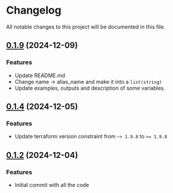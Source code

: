 # Changelog

All notable changes to this project will be documented in this file.
## [0.1.9]() (2024-12-09)
### Features
* Update README.md
* Change name -> alias_name and make it into a `list(string)`
* Update examples, outputs and description of some variables.

## [0.1.4]() (2024-12-05)
### Features
* Update terraform version constraint from `~> 1.9.8` to `>= 1.9.8` 

## [0.1.2]() (2024-12-04)
### Features
* Initial commit with all the code

